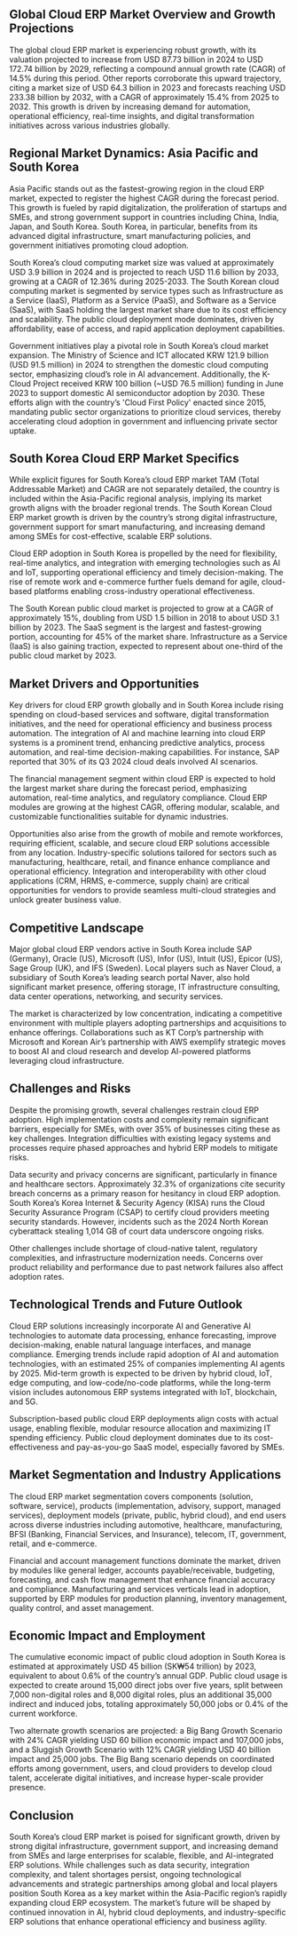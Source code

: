 ## Global Cloud ERP Market Overview and Growth Projections
The global cloud ERP market is experiencing robust growth, with its valuation projected to increase from USD 87.73 billion in 2024 to USD 172.74 billion by 2029, reflecting a compound annual growth rate (CAGR) of 14.5% during this period. Other reports corroborate this upward trajectory, citing a market size of USD 64.3 billion in 2023 and forecasts reaching USD 233.38 billion by 2032, with a CAGR of approximately 15.4% from 2025 to 2032. This growth is driven by increasing demand for automation, operational efficiency, real-time insights, and digital transformation initiatives across various industries globally.

## Regional Market Dynamics: Asia Pacific and South Korea
Asia Pacific stands out as the fastest-growing region in the cloud ERP market, expected to register the highest CAGR during the forecast period. This growth is fueled by rapid digitalization, the proliferation of startups and SMEs, and strong government support in countries including China, India, Japan, and South Korea. South Korea, in particular, benefits from its advanced digital infrastructure, smart manufacturing policies, and government initiatives promoting cloud adoption.

South Korea’s cloud computing market size was valued at approximately USD 3.9 billion in 2024 and is projected to reach USD 11.6 billion by 2033, growing at a CAGR of 12.36% during 2025-2033. The South Korean cloud computing market is segmented by service types such as Infrastructure as a Service (IaaS), Platform as a Service (PaaS), and Software as a Service (SaaS), with SaaS holding the largest market share due to its cost efficiency and scalability. The public cloud deployment mode dominates, driven by affordability, ease of access, and rapid application deployment capabilities.

Government initiatives play a pivotal role in South Korea’s cloud market expansion. The Ministry of Science and ICT allocated KRW 121.9 billion (USD 91.5 million) in 2024 to strengthen the domestic cloud computing sector, emphasizing cloud’s role in AI advancement. Additionally, the K-Cloud Project received KRW 100 billion (~USD 76.5 million) funding in June 2023 to support domestic AI semiconductor adoption by 2030. These efforts align with the country’s 'Cloud First Policy' enacted since 2015, mandating public sector organizations to prioritize cloud services, thereby accelerating cloud adoption in government and influencing private sector uptake.

## South Korea Cloud ERP Market Specifics
While explicit figures for South Korea’s cloud ERP market TAM (Total Addressable Market) and CAGR are not separately detailed, the country is included within the Asia-Pacific regional analysis, implying its market growth aligns with the broader regional trends. The South Korean Cloud ERP market growth is driven by the country’s strong digital infrastructure, government support for smart manufacturing, and increasing demand among SMEs for cost-effective, scalable ERP solutions.

Cloud ERP adoption in South Korea is propelled by the need for flexibility, real-time analytics, and integration with emerging technologies such as AI and IoT, supporting operational efficiency and timely decision-making. The rise of remote work and e-commerce further fuels demand for agile, cloud-based platforms enabling cross-industry operational effectiveness.

The South Korean public cloud market is projected to grow at a CAGR of approximately 15%, doubling from USD 1.5 billion in 2018 to about USD 3.1 billion by 2023. The SaaS segment is the largest and fastest-growing portion, accounting for 45% of the market share. Infrastructure as a Service (IaaS) is also gaining traction, expected to represent about one-third of the public cloud market by 2023.

## Market Drivers and Opportunities
Key drivers for cloud ERP growth globally and in South Korea include rising spending on cloud-based services and software, digital transformation initiatives, and the need for operational efficiency and business process automation. The integration of AI and machine learning into cloud ERP systems is a prominent trend, enhancing predictive analytics, process automation, and real-time decision-making capabilities. For instance, SAP reported that 30% of its Q3 2024 cloud deals involved AI scenarios.

The financial management segment within cloud ERP is expected to hold the largest market share during the forecast period, emphasizing automation, real-time analytics, and regulatory compliance. Cloud ERP modules are growing at the highest CAGR, offering modular, scalable, and customizable functionalities suitable for dynamic industries.

Opportunities also arise from the growth of mobile and remote workforces, requiring efficient, scalable, and secure cloud ERP solutions accessible from any location. Industry-specific solutions tailored for sectors such as manufacturing, healthcare, retail, and finance enhance compliance and operational efficiency. Integration and interoperability with other cloud applications (CRM, HRMS, e-commerce, supply chain) are critical opportunities for vendors to provide seamless multi-cloud strategies and unlock greater business value.

## Competitive Landscape
Major global cloud ERP vendors active in South Korea include SAP (Germany), Oracle (US), Microsoft (US), Infor (US), Intuit (US), Epicor (US), Sage Group (UK), and IFS (Sweden). Local players such as Naver Cloud, a subsidiary of South Korea’s leading search portal Naver, also hold significant market presence, offering storage, IT infrastructure consulting, data center operations, networking, and security services.

The market is characterized by low concentration, indicating a competitive environment with multiple players adopting partnerships and acquisitions to enhance offerings. Collaborations such as KT Corp’s partnership with Microsoft and Korean Air’s partnership with AWS exemplify strategic moves to boost AI and cloud research and develop AI-powered platforms leveraging cloud infrastructure.

## Challenges and Risks
Despite the promising growth, several challenges restrain cloud ERP adoption. High implementation costs and complexity remain significant barriers, especially for SMEs, with over 35% of businesses citing these as key challenges. Integration difficulties with existing legacy systems and processes require phased approaches and hybrid ERP models to mitigate risks.

Data security and privacy concerns are significant, particularly in finance and healthcare sectors. Approximately 32.3% of organizations cite security breach concerns as a primary reason for hesitancy in cloud ERP adoption. South Korea’s Korea Internet & Security Agency (KISA) runs the Cloud Security Assurance Program (CSAP) to certify cloud providers meeting security standards. However, incidents such as the 2024 North Korean cyberattack stealing 1,014 GB of court data underscore ongoing risks.

Other challenges include shortage of cloud-native talent, regulatory complexities, and infrastructure modernization needs. Concerns over product reliability and performance due to past network failures also affect adoption rates.

## Technological Trends and Future Outlook
Cloud ERP solutions increasingly incorporate AI and Generative AI technologies to automate data processing, enhance forecasting, improve decision-making, enable natural language interfaces, and manage compliance. Emerging trends include rapid adoption of AI and automation technologies, with an estimated 25% of companies implementing AI agents by 2025. Mid-term growth is expected to be driven by hybrid cloud, IoT, edge computing, and low-code/no-code platforms, while the long-term vision includes autonomous ERP systems integrated with IoT, blockchain, and 5G.

Subscription-based public cloud ERP deployments align costs with actual usage, enabling flexible, modular resource allocation and maximizing IT spending efficiency. Public cloud deployment dominates due to its cost-effectiveness and pay-as-you-go SaaS model, especially favored by SMEs.

## Market Segmentation and Industry Applications
The cloud ERP market segmentation covers components (solution, software, service), products (implementation, advisory, support, managed services), deployment models (private, public, hybrid cloud), and end users across diverse industries including automotive, healthcare, manufacturing, BFSI (Banking, Financial Services, and Insurance), telecom, IT, government, retail, and e-commerce.

Financial and account management functions dominate the market, driven by modules like general ledger, accounts payable/receivable, budgeting, forecasting, and cash flow management that enhance financial accuracy and compliance. Manufacturing and services verticals lead in adoption, supported by ERP modules for production planning, inventory management, quality control, and asset management.

## Economic Impact and Employment
The cumulative economic impact of public cloud adoption in South Korea is estimated at approximately USD 45 billion (SK₩54 trillion) by 2023, equivalent to about 0.6% of the country’s annual GDP. Public cloud usage is expected to create around 15,000 direct jobs over five years, split between 7,000 non-digital roles and 8,000 digital roles, plus an additional 35,000 indirect and induced jobs, totaling approximately 50,000 jobs or 0.4% of the current workforce.

Two alternate growth scenarios are projected: a Big Bang Growth Scenario with 24% CAGR yielding USD 60 billion economic impact and 107,000 jobs, and a Sluggish Growth Scenario with 12% CAGR yielding USD 40 billion impact and 25,000 jobs. The Big Bang scenario depends on coordinated efforts among government, users, and cloud providers to develop cloud talent, accelerate digital initiatives, and increase hyper-scale provider presence.

## Conclusion
South Korea’s cloud ERP market is poised for significant growth, driven by strong digital infrastructure, government support, and increasing demand from SMEs and large enterprises for scalable, flexible, and AI-integrated ERP solutions. While challenges such as data security, integration complexity, and talent shortages persist, ongoing technological advancements and strategic partnerships among global and local players position South Korea as a key market within the Asia-Pacific region’s rapidly expanding cloud ERP ecosystem. The market’s future will be shaped by continued innovation in AI, hybrid cloud deployments, and industry-specific ERP solutions that enhance operational efficiency and business agility.